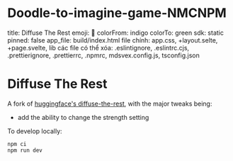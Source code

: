 # Doodle-to-imagine-game-NMCNPM

title: Diffuse The Rest
emoji: 🦉
colorFrom: indigo
colorTo: green
sdk: static
pinned: false
app_file: build/index.html
file chính: app.css, +layout.selte, +page.svelte, lib
các file có thể xóa: .eslintignore, .eslintrc.cjs, .prettierignore, .prettierrc, .npmrc, mdsvex.config.js, tsconfig.json

# Diffuse The Rest

A fork of [huggingface's diffuse-the-rest](https://huggingface.co/spaces/huggingface-projects/diffuse-the-rest), with the major tweaks being:

  - add the ability to change the strength setting

To develop locally:

```
npm ci
npm run dev
```
